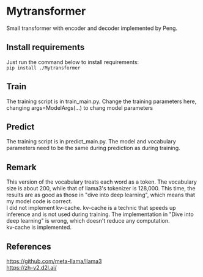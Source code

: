 # Mytransformer
Small transformer with encoder and decoder implemented by Peng.

## Install requirements
Just run the command below to install requirements:<br>
`pip install ./Mytransformer`

## Train
The training script is in train_main.py. Change the training parameters here, changing args=ModelArgs(...) to chang model parameters

## Predict
The training script is in predict_main.py. The model and vocabulary parameters need to be the same during prediction as during training.

## Remark
This version of the vocabulary treats each word as a token. The vocabulary size is about 200, while that of llama3's tokenizer is 128,000. This time, the results are as good as those in "dive into deep learning", which means that my model code is correct.<br>
I did not implement kv-cache. kv-cache is a technic that speeds up inference and is not used during training. The implementation in "Dive into deep learning" is wrong, which doesn't reduce any computation.  
kv-cache is implemented.

## References
https://github.com/meta-llama/llama3<br>
https://zh-v2.d2l.ai/